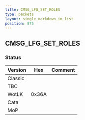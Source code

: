```yaml
---
title: CMSG_LFG_SET_ROLES
type: packets
layout: single_markdown_in_list
position: 875
---
```


## CMSG_LFG_SET_ROLES

### Status

Version    | Hex        | Comment
---------- | ---------- | ---------- 
Classic    |            | 
TBC        |            | 
WotLK      | 0x36A      | 
Cata       |            | 
MoP        |            | 